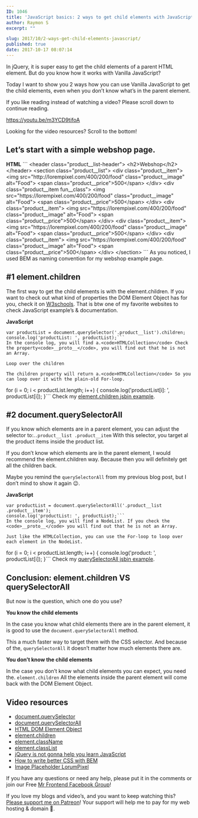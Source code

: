 ```yaml
---
ID: 1046
title: 'JavaScript basics: 2 ways to get child elements with JavaScript'
author: Raymon S
excerpt: ""

slug: 2017/10/2-ways-get-child-elements-javascript/
published: true
date: 2017-10-17 08:07:14
---
```

In jQuery, it is super easy to get the child elements of a parent HTML element. But do you know how it works with Vanilla JavaScript?

Today I want to show you 2 ways how you can use Vanilla JavaScript to get the child elements, even when you don’t know what’s in the parent element.

If you like reading instead of watching a video? Please scroll down to continue reading.

https://youtu.be/m3YCD9tifoA

Looking for the video resources? Scroll to the bottom!
<h2>Let’s start with a simple webshop page.</h2>
<strong>HTML</strong>
```
&lt;header class="product__list-header"&gt;
    &lt;h2&gt;Webshop&lt;/h2&gt;
&lt;/header&gt;
&lt;section class="product__list"&gt;
  &lt;div class="product__item"&gt;
    &lt;img src="http://lorempixel.com/400/200/food" class="product__image" alt="Food"&gt;
    &lt;span class="product__price"&gt;500&lt;/span&gt;
  &lt;/div&gt;
  &lt;div class="product__item fun__class"&gt;
    &lt;img src="https://lorempixel.com/400/200/food" class="product__image" alt="Food"&gt;
    &lt;span class="product__price"&gt;500&lt;/span&gt;
  &lt;/div&gt;
  &lt;div class="product__item"&gt;
    &lt;img src="https://lorempixel.com/400/200/food" class="product__image" alt="Food"&gt;
    &lt;span class="product__price"&gt;500&lt;/span&gt;
  &lt;/div&gt;
  &lt;div class="product__item"&gt;
    &lt;img src="https://lorempixel.com/400/200/food" class="product__image" alt="Food"&gt;
    &lt;span class="product__price"&gt;500&lt;/span&gt;
  &lt;/div&gt;
  &lt;div class="product__item"&gt;
    &lt;img src="https://lorempixel.com/400/200/food" class="product__image" alt="Food"&gt;
    &lt;span class="product__price"&gt;500&lt;/span&gt;
  &lt;/div&gt;
&lt;/section&gt;
```
As you noticed, I used BEM as naming convention for my webshop example page.
<h2>#1 element.children</h2>
The first way to get the child elements is with the element.children. If you want to check out what kind of properties the DOM Element Object has for you, check it on <a href="https://www.w3schools.com/jsref/dom_obj_all.asp" target="_blank" rel="noopener">W3schools</a>. That is btw one of my favorite websites to check JavaScript example’s &amp; documentation.

<strong>JavaScript</strong>
```
var productList = document.querySelector('.product__list').children;
console.log('productList: ', productList);```
In the console log, you will find a.<code>HTMLCollection</code> Check the property<code>__proto__</code>, you will find out that he is not an Array.

Loop over the children

The children property will return a.<code>HTMLCollection</code> So you can loop over it with the plain-old For-loop.
```
for (i = 0; i &lt; productList.length; i++) {
  console.log('productList[i]: ', productList[i]);
}```
Check my <a href="http://jsbin.com/kidijef/edit?html,js,output" rel="noopener">element.children jsbin example</a>.
<h2>#2 document.querySelectorAll</h2>
If you know which elements are in a parent element, you can adjust the selector to:.<code>.product__list .product__item</code> With this selector, you target al the product items inside the product list.

If you don’t know which elements are in the parent element, I would recommend the element.children way. Because then you will definitely get all the children back.

Maybe you remind the <code>querySelectorAll</code> from my previous blog post, but I don’t mind to show it again &#x1f609;.

<strong>JavaScript</strong>
```
var productList = document.querySelectorAll('.product__list .product__item');
console.log('productList: ', productList);```
In the console log, you will find a NodeList. If you check the <code>__proto__</code> you will find out that he is not an Array.

Just like the HTMLCollection, you can use the For-loop to loop over each element in the NodeList.
```
for (i = 0; i &lt; productList.length; i++) {
  console.log('product: ', productList[i]);
}```
Check my <a href="http://jsbin.com/pewado/1/edit?html,js,output" rel="noopener">querySelectorAll jsbin example</a>.
<h2>Conclusion: element.children VS querySelectorAll</h2>
But now is the question, which one do you use?

<strong>You know the child elements</strong>

In the case you know what child elements there are in the parent element, it is good to use the <code>document.querySelectorAll</code> method.

This a much faster way to target them with the CSS selector. And because of the, <code>querySelectorAll</code> it doesn’t matter how much elements there are.

<strong>You don’t know the child elements</strong>

In the case you don’t know what child elements you can expect, you need the. <code>element.children</code> All the elements inside the parent element will come back with the DOM Element Object.
<h2>Video resources</h2>
<ul>
 	<li><a href="https://www.w3schools.com/jsref/met_document_queryselector.asp" rel="noopener">document.querySelector</a></li>
 	<li><a href="https://www.w3schools.com/jsref/met_document_queryselectorall.asp" rel="noopener">document.querySelectorAll</a></li>
 	<li><a href="https://www.w3schools.com/jsref/dom_obj_all.asp" rel="noopener">HTML DOM Element Object</a></li>
 	<li><a href="https://www.w3schools.com/jsref/prop_element_children.asp" rel="noopener">element.children</a></li>
 	<li><a href="https://www.w3schools.com/jsref/prop_html_classname.asp" rel="noopener">element.className</a></li>
 	<li><a href="https://www.w3schools.com/jsref/prop_element_classlist.asp" rel="noopener">element.classList</a></li>
 	<li><a href="https://blog.mrfrontend.org/2017/10/jquery-will-not-help-you-learn-javascript/" rel="noopener">jQuery is not gonna help you learn JavaScript</a></li>
 	<li><a href="https://blog.mrfrontend.org/2017/10/write-better-css-with-bem/" rel="noopener">How to write better CSS with BEM</a></li>
 	<li><a href="http://lorempixel.com/" rel="noopener">Image Placeholder LorumPixel</a></li>
</ul>
If you have any questions or need any help, please put it in the comments or join our Free <a href="http://facebook.com/groups/mrfrontendgroup/" rel="noopener">Mr Frontend Facebook Group</a>!

If you love my blogs and video’s, and you want to keep watching this? <a href="http://bit.ly/mrfrontend-patreon-support" rel="noopener">Please support me on Patreon</a>! Your support will help me to pay for my web hosting &amp; domain &#x1f64f;.